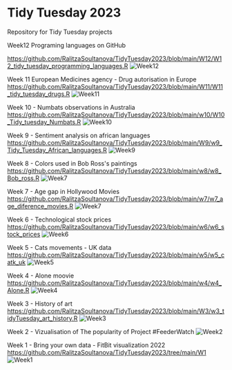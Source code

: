 # Tidy Tuesday 2023
Repository for Tidy Tuesday projects

Week12 Programing languages on GitHub 

https://github.com/RalitzaSoultanova/TidyTuesday2023/blob/main/W12/W12_tidy_tuesday_programming_languages.R
![Week12](https://github.com/RalitzaSoultanova/TidyTuesday2023/blob/main/W12/final_programing_languages.png)

Week 11 European Medicines agency - Drug autorisation in Europe 
https://github.com/RalitzaSoultanova/TidyTuesday2023/blob/main/W11/W11_tidy_tuesday_drugs.R
![Week11](https://github.com/RalitzaSoultanova/TidyTuesday2023/blob/main/W11/companies.png)


Week 10 - Numbats observations in Australia 
https://github.com/RalitzaSoultanova/TidyTuesday2023/blob/main/w10/W10_Tidy_tuesday_Numbats.R
![Week10](https://github.com/RalitzaSoultanova/TidyTuesday2023/blob/main/w10/numbats.png)

Week 9 - Sentiment analysis on african languages 
https://github.com/RalitzaSoultanova/TidyTuesday2023/blob/main/W9/w9_Tidy_Tuesday_African_languages.R
![Week9](https://github.com/RalitzaSoultanova/TidyTuesday2023/blob/main/W9/plot_languages.png)

Week 8 - Colors used in Bob Ross's paintings 
https://github.com/RalitzaSoultanova/TidyTuesday2023/blob/main/w8/w8_Bob_ross.R
![Week7](https://github.com/RalitzaSoultanova/TidyTuesday2023/blob/main/w8/final_bob_ross_ralitza_soultanova.png)

Week 7 - Age gap in Hollywood Movies 
https://github.com/RalitzaSoultanova/TidyTuesday2023/blob/main/w7/w7_age_diference_movies.R
![Week7](https://github.com/RalitzaSoultanova/TidyTuesday2023/blob/main/w7/2023_02_15_10_14_10.635423.png)

Week 6 - Technological stock prices 
https://github.com/RalitzaSoultanova/TidyTuesday2023/blob/main/w6/w6_stock_prices
![Week6](https://github.com/RalitzaSoultanova/TidyTuesday2023/blob/main/w6/2023_02_13_17_33_41.302136_resize_1200x1200_black.png)

Week 5 - Cats movements - UK data 
https://github.com/RalitzaSoultanova/TidyTuesday2023/blob/main/w5/w5_catk_uk
![Week5](https://github.com/RalitzaSoultanova/TidyTuesday2023/blob/main/w5/final_plot.png)

Week 4 - Alone moovie
https://github.com/RalitzaSoultanova/TidyTuesday2023/blob/main/w4/w4_Alone.R
![Week4](https://github.com/RalitzaSoultanova/TidyTuesday2023/blob/main/w4/alone.png)

Week 3 - History of art 
https://github.com/RalitzaSoultanova/TidyTuesday2023/blob/main/W3/w3_tidyTuesday_art_history.R
![Week3](https://github.com/RalitzaSoultanova/TidyTuesday2023/blob/main/W3/art_history.png)

Week 2 - Vizualisation of The popularity of Project #FeederWatch
![Week2](https://github.com/RalitzaSoultanova/TidyTuesday2023/blob/main/W2/stations.png)

Week 1 - Bring your own data - FitBit visualization 2022 https://github.com/RalitzaSoultanova/TidyTuesday2023/tree/main/W1
![Week1](https://github.com/RalitzaSoultanova/TidyTuesday2023/blob/main/W1/steps_plot2.png)



